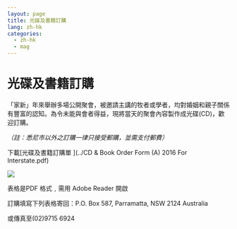 ```yaml
---
layout: page
title: 光碟及書籍訂購
lang: zh-hk
categories:
  - zh-hk
  - mag
---
```

光碟及書籍訂購
==============
「家新」年來舉辦多場公開聚會，被邀請主講的牧者或學者，均對婚姻和親子關係有豐富的認知。為令未能與會者得益，現將當天的聚會內容製作成光碟(CD)，歡迎訂購。

_（註：悉尼市以外之訂購一律只接受郵購，並需支付郵費）_

下載[光碟及書籍訂購單 <span class="glyphicon glyphicon-save"></span>](../CD & Book Order Form \(A\) 2016 For Interstate.pdf)

<img class="img-responsive" src="../CFFC-Poster-A4-Ver1.jpg">

表格是PDF 格式﹐需用 Adobe Reader 開啟

訂購填寫下列表格寄回：P.O. Box 587, Parramatta, NSW 2124 Australia

或傳真至(02)9715 6924
